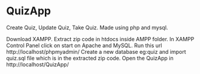 # QuizApp
Create Quiz, Update Quiz, Take Quiz. Made using php and mysql.

Download XAMPP. 
Extract zip code in htdocs inside AMPP folder.
In XAMPP Control Panel click on start on Apache and MySQL.
Run this url http://localhost/phpmyadmin/
Create a new database eg:quiz and import quiz.sql file which is in the extracted zip code.
Open the QuizApp in http://localhost/QuizApp/

